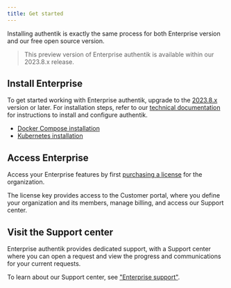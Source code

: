 ```yaml
---
title: Get started
---
```


Installing authentik is exactly the same process for both Enterprise version and our free open source version.

> This preview version of Enterprise authentik is available within our 2023.8.x release.

## Install Enterprise

To get started working with Enterprise authentik, upgrade to the [2023.8.x](../releases) version or later. For installation steps, refer to our [technical documentation](../installation/index.md) for instructions to install and configure authentik.

-   [Docker Compose installation](../installation/docker-compose.md)
-   [Kubernetes installation](../installation/kubernetes.md)

## Access Enterprise

Access your Enterprise features by first [purchasing a license](./manage-enterprise.md#buy-a-license) for the organization.

The license key provides access to the Customer portal, where you define your organization and its members, manage billing, and access our Support center.

## Visit the Support center

Enterprise authentik provides dedicated support, with a Support center where you can open a request and view the progress and communications for your current requests.

To learn about our Support center, see ["Enterprise support"](./entsupport.md).
